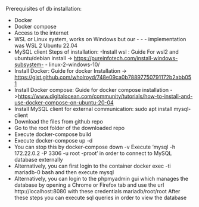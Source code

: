 Prerequisites of db installation:
- Docker
- Docker compose
- Access to the internet
- WSL or Linux system, works on Windows but our - - - implementation was WSL 2 Ubuntu 22.04
- MySQL client
Steps of installation:
-Install wsl : Guide For wsl2 and ubuntu/debian install -> https://pureinfotech.com/install-windows-subsystem- - linux-2-windows-10/
- Install Docker: Guide for docker Installation -> https://gist.github.com/wholroyd/748e09ca0b78897750791172b2abb051
- Install Docker compose: Guide for docker compose installation ->https://www.digitalocean.com/community/tutorials/how-to-install-and-use-docker-compose-on-ubuntu-20-04
- Install MySQL client for external communication: sudo apt install mysql-client
- Download the files from github repo
- Go to the root folder of the downloaded repo
- Execute docker-compose build
- Execute docker-compose up -d
- You can stop this by docker-compose down -v
Execute ‘mysql -h 172.22.0.2 -P 3306 -u root -proot’ in order to connect to MySQL database externally
- Alternatively, you can first login to the container docker exec -ti mariadb-0 bash and then execute mysql
- Alternatively, you can login to the phpmyadmin gui which manages the database by opening a Chrome or Firefox tab and use the url http://localhost:8080 with these credentials mariadb/root/root
After these steps you can execute sql queries in order to view the database
```